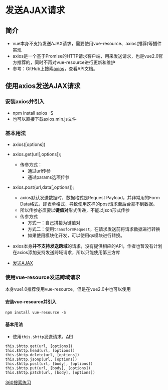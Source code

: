 # 发送AJAX请求
## 简介
- vue本身不支持发送AJAX请求，需要使用vue-resource、axios(推荐)等插件实现
- axios是一个基于Promise的HTTP请求客户端，用来发送请求，也是vue2.0官方推荐的，同时不再对vue-resource进行更新和维护
- 参考：GitHub上搜索[axios](https://github.com/axios/axios)，查看API文档。

## 使用axios发送AJAX请求
### 安装axios并引入
- npm install axios -S
- 也可以直接下载axios.min.js文件

### 基本用法
- axios([options])
- axios.get(url[,options]);
    - 传参方式：
        - 通过url传参
        - 通过params选项传参
- axios.post(url,data[,options]);
    - axios默认发送数据时，数据格式是Request Payload，并非常用的Form Data格式，即表单格式，导致使用这样的post请求至后台拿不到数据。
    - 所以传参必须要以**键值对**形式传递，不能以json形式传参
    - 传参方式
        - 方式一：自己拼接为键值对
        - 方式二：使用`transformRequest`，在请求发送前将请求数据进行转换
        - 如果使用模块化开发，可以使用qs模块进行转换。
- axios本身**并不支持发送跨域**的请求，没有提供相应的API，作者也暂没有计划在axios添加支持发送跨域请求，所以只能使用第三方库

- [发送AJAX]()

### 使用vue-resource发送跨域请求
本身vue1.0推荐使用vue-resource，但是在vue2.0中也可以使用

#### 安装vue-resource并引入
```
npm install vue-resource -S
```

#### 基本用法
- 使用`this.$http`发送请求。[API](https://github.com/pagekit/vue-resource/blob/develop/docs/http.md)
```
this.$http.get(url, [options])
this.$http.head(url, [options])
this.$http.delete(url, [options])
this.$http.jsonp(url, [options])
this.$http.post(url, [body], [options])
this.$http.put(url, [body], [options])
this.$http.patch(url, [body], [options])
```

[360搜索练习]()
